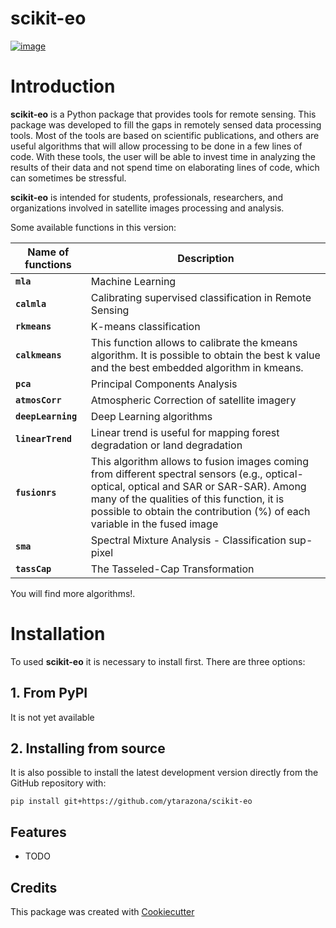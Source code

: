 # scikit-eo


[![image](https://img.shields.io/pypi/v/eopy.svg)](https://pypi.python.org/pypi/scikit-eo)

<!-- #region -->
# Introduction

**scikit-eo** is a Python package that provides tools for remote sensing. This package was developed to fill the gaps in remotely sensed data processing tools. Most of the tools are based on scientific publications, and others are useful algorithms that will allow processing to be done in a few lines of code. With these tools, the user will be able to invest time in analyzing the results of their data and not spend time on elaborating lines of code, which can sometimes be stressful.

**scikit-eo** is intended for students, professionals, researchers, and organizations involved in satellite images processing and analysis.

Some available functions in this version:

| Name of functions  | Description|
| -------------------| --------------------------------------------------------------------------|
| **`mla`**          | Machine Learning                                                          |
| **`calmla`**       | Calibrating supervised classification in Remote Sensing                   |
| **`rkmeans`**      | K-means classification                                                    |
| **`calkmeans`**    | This function allows to calibrate the kmeans algorithm. It is possible to obtain the best k value and the best embedded algorithm in kmeans.                               |
| **`pca`**          | Principal Components Analysis                                             |
| **`atmosCorr`**    | Atmospheric Correction of satellite imagery                               |
| **`deepLearning`** | Deep Learning algorithms                                                  |
| **`linearTrend`**  | Linear trend is useful for mapping forest degradation or land degradation |
| **`fusionrs`**     | This algorithm allows to fusion images coming from different spectral sensors (e.g., optical-optical, optical and SAR or SAR-SAR). Among many of the qualities of this function, it is possible to obtain the contribution (%) of each variable in the fused image |
| **`sma`**          | Spectral Mixture Analysis - Classification sup-pixel                      |
| **`tassCap`**      | The Tasseled-Cap Transformation                                           |

You will find more algorithms!.


# Installation

To used **scikit-eo** it is necessary to install first. There are three options:

## 1. From PyPI

It is not yet available

## 2. Installing from source

It is also possible to install the latest development version directly from the GitHub repository with:
    
    pip install git+https://github.com/ytarazona/scikit-eo
<!-- #endregion -->

## Features

-   TODO

## Credits

This package was created with [Cookiecutter](https://github.com/cookiecutter/cookiecutter)
